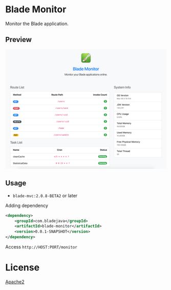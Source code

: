 # Blade Monitor

Monitor the Blade application.

## Preview

![](screenshot/preview.png)

## Usage

- `blade-mvc:2.0.8-BETA2` or later

Adding dependency

```xml
<dependency>
    <groupId>com.bladejava</groupId>
    <artifactId>blade-monitor</artifactId>
    <version>0.0.1-SNAPSHOT</version>
</dependency>
```

Access `http://HOST:PORT/monitor`

# License

[Apache2](LICENSE)